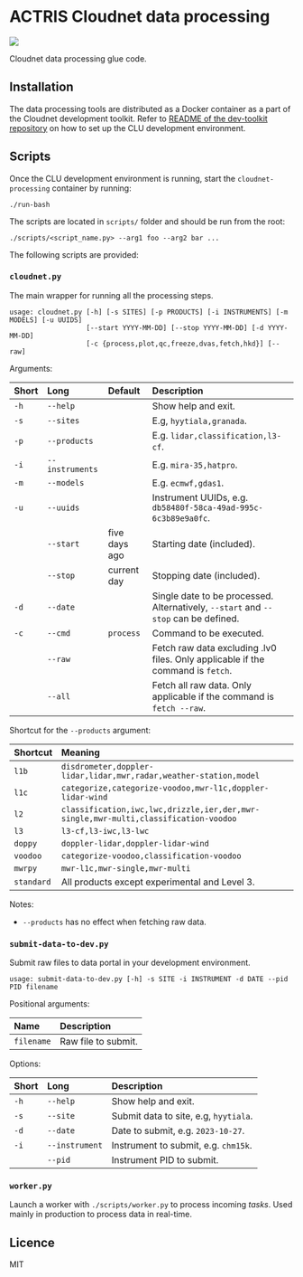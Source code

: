 # ACTRIS Cloudnet data processing

![](https://github.com/actris-cloudnet/cloudnet-processing/workflows/Test%20and%20lint/badge.svg)

Cloudnet data processing glue code.

## Installation

The data processing tools are distributed as a Docker container as a part of the Cloudnet development toolkit.
Refer to [README of the dev-toolkit repository](https://github.com/actris-cloudnet/dev-toolkit/) on how to set up the CLU development environment.

## Scripts

Once the CLU development environment is running, start the `cloudnet-processing` container by running:

    ./run-bash

The scripts are located in `scripts/` folder and should be run from the root:

    ./scripts/<script_name.py> --arg1 foo --arg2 bar ...

The following scripts are provided:

### `cloudnet.py`

The main wrapper for running all the processing steps.

    usage: cloudnet.py [-h] [-s SITES] [-p PRODUCTS] [-i INSTRUMENTS] [-m MODELS] [-u UUIDS]
                       [--start YYYY-MM-DD] [--stop YYYY-MM-DD] [-d YYYY-MM-DD]
                       [-c {process,plot,qc,freeze,dvas,fetch,hkd}] [--raw]

Arguments:

| Short | Long            | Default       | Description                                                                        |
| :---- | :-------------- | :------------ | :--------------------------------------------------------------------------------- |
| `-h`  | `--help`        |               | Show help and exit.                                                                |
| `-s`  | `--sites`       |               | E.g, `hyytiala,granada`.                                                           |
| `-p`  | `--products`    |               | E.g. `lidar,classification,l3-cf`.                                                 |
| `-i`  | `--instruments` |               | E.g. `mira-35,hatpro`.                                                             |
| `-m`  | `--models`      |               | E.g. `ecmwf,gdas1`.                                                                |
| `-u`  | `--uuids`       |               | Instrument UUIDs, e.g. `db58480f-58ca-49ad-995c-6c3b89e9a0fc`.                     |
|       | `--start`       | five days ago | Starting date (included).                                                          |
|       | `--stop`        | current day   | Stopping date (included).                                                          |
| `-d`  | `--date`        |               | Single date to be processed. Alternatively, `--start` and `--stop` can be defined. |
| `-c`  | `--cmd`         | `process`     | Command to be executed.                                                            |
|       | `--raw`         |               | Fetch raw data excluding .lv0 files. Only applicable if the command is `fetch`.    |
|       | `--all`         |               | Fetch all raw data. Only applicable if the command is `fetch --raw`.               |

Shortcut for the `--products` argument:

| Shortcut   | Meaning                                                                             |
| :--------- | :---------------------------------------------------------------------------------- |
| `l1b`      | `disdrometer,doppler-lidar,lidar,mwr,radar,weather-station,model`                   |
| `l1c`      | `categorize,categorize-voodoo,mwr-l1c,doppler-lidar-wind`                           |
| `l2`       | `classification,iwc,lwc,drizzle,ier,der,mwr-single,mwr-multi,classification-voodoo` |
| `l3`       | `l3-cf,l3-iwc,l3-lwc`                                                               |
| `doppy`    | `doppler-lidar,doppler-lidar-wind`                                                  |
| `voodoo`   | `categorize-voodoo,classification-voodoo`                                           |
| `mwrpy`    | `mwr-l1c,mwr-single,mwr-multi`                                                      |
| `standard` | All products except experimental and Level 3.                                       |

Notes:

- `--products` has no effect when fetching raw data.

### `submit-data-to-dev.py`

Submit raw files to data portal in your development environment.

    usage: submit-data-to-dev.py [-h] -s SITE -i INSTRUMENT -d DATE --pid PID filename

Positional arguments:

| Name       | Description         |
| :--------- | :------------------ |
| `filename` | Raw file to submit. |

Options:

| Short | Long           | Description                           |
| :---- | :------------- | :------------------------------------ |
| `-h`  | `--help`       | Show help and exit.                   |
| `-s`  | `--site`       | Submit data to site, e.g, `hyytiala`. |
| `-d`  | `--date`       | Date to submit, e.g. `2023-10-27`.    |
| `-i`  | `--instrument` | Instrument to submit, e.g. `chm15k`.  |
|       | `--pid`        | Instrument PID to submit.             |

### `worker.py`

Launch a worker with `./scripts/worker.py` to process incoming _tasks_. Used mainly in production to process data in real-time.

## Licence

MIT
